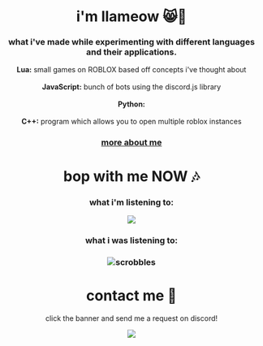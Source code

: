 <h1 align="center">i'm llameow 😸🦙</h1>
<h3 align="center">what i've made while experimenting with different languages and their applications.</h3>

<p align="center">
<strong>Lua:</strong> small games on ROBLOX based off concepts i've thought about <br></br>
<strong>JavaScript:</strong> bunch of bots using the discord.js library <br></br>
<strong>Python: </strong> <br></br>
<strong>C++:</strong> program which allows you to open multiple roblox instances</p>

<h3 align="center"><a href="google.com">more about me</a></p></h3>


<h1 align="center">bop with me NOW 🎶</h1>

<h3 align="center">what i'm listening to:</h3>

<p align="center">
    <a href="https://open.spotify.com/user/ydos5vt5gwuv9ijqhuh6flc6o?si=7e793bfe678e4320"><img src="https://spotify-github-profile.vercel.app/api/view?uid=ydos5vt5gwuv9ijqhuh6flc6o&cover_image=true&theme=novatorem&bar_color=53b14f&bar_color_cover=false"/></a>
</p>

<h3 align="center">what i was listening to:</h3>

<h3 align="center"> 

![scrobbles](https://lastfm-recently-played.vercel.app/api?user=llameow&width=350&count=3)  

</a></p></h3>

<h1 align="center">contact me 🤙</h1>
<p align="center">click the banner and send me a request on discord!</p>

<p align="center">
    <a href="https://discord.com/users/443287359425871872"><img src="https://lanyard-profile-readme.vercel.app/api/443287359425871872"/></a>
</p>

